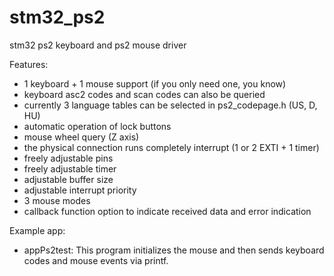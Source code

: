 # stm32_ps2

stm32 ps2 keyboard and ps2 mouse driver

Features:
- 1 keyboard + 1 mouse support (if you only need one, you know)
- keyboard asc2 codes and scan codes can also be queried
- currently 3 language tables can be selected in ps2_codepage.h (US, D, HU)
- automatic operation of lock buttons
- mouse wheel query (Z axis)
- the physical connection runs completely interrupt (1 or 2 EXTI + 1 timer)
- freely adjustable pins
- freely adjustable timer
- adjustable buffer size
- adjustable interrupt priority
- 3 mouse modes
- callback function option to indicate received data and error indication
  
Example app:
- appPs2test:
    This program initializes the mouse and then sends keyboard codes and mouse events via printf. 
